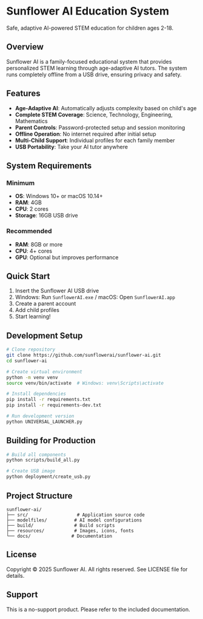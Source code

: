 # Sunflower AI Education System

Safe, adaptive AI-powered STEM education for children ages 2-18.

## Overview

Sunflower AI is a family-focused educational system that provides personalized STEM learning through age-adaptive AI tutors. The system runs completely offline from a USB drive, ensuring privacy and safety.

## Features

- **Age-Adaptive AI**: Automatically adjusts complexity based on child's age
- **Complete STEM Coverage**: Science, Technology, Engineering, Mathematics
- **Parent Controls**: Password-protected setup and session monitoring
- **Offline Operation**: No internet required after initial setup
- **Multi-Child Support**: Individual profiles for each family member
- **USB Portability**: Take your AI tutor anywhere

## System Requirements

### Minimum
- **OS**: Windows 10+ or macOS 10.14+
- **RAM**: 4GB
- **CPU**: 2 cores
- **Storage**: 16GB USB drive

### Recommended
- **RAM**: 8GB or more
- **CPU**: 4+ cores
- **GPU**: Optional but improves performance

## Quick Start

1. Insert the Sunflower AI USB drive
2. Windows: Run `SunflowerAI.exe` / macOS: Open `SunflowerAI.app`
3. Create a parent account
4. Add child profiles
5. Start learning!

## Development Setup

```bash
# Clone repository
git clone https://github.com/sunflowerai/sunflower-ai.git
cd sunflower-ai

# Create virtual environment
python -m venv venv
source venv/bin/activate  # Windows: venv\Scripts\activate

# Install dependencies
pip install -r requirements.txt
pip install -r requirements-dev.txt

# Run development version
python UNIVERSAL_LAUNCHER.py
```

## Building for Production

```bash
# Build all components
python scripts/build_all.py

# Create USB image
python deployment/create_usb.py
```

## Project Structure

```
sunflower-ai/
├── src/                  # Application source code
├── modelfiles/          # AI model configurations
├── build/               # Build scripts
├── resources/           # Images, icons, fonts
└── docs/               # Documentation
```

## License

Copyright © 2025 Sunflower AI. All rights reserved.
See LICENSE file for details.

## Support

This is a no-support product. Please refer to the included documentation.
